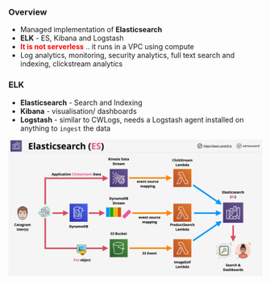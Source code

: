 ### Overview
- Managed implementation of **Elasticsearch**
- **ELK** - ES, Kibana and Logstash
- <span style="color:red;font-weight:bold">It is not serverless</span> .. it runs in a VPC using compute
- Log analytics, monitoring, security analytics, full text search and indexing, clickstream analytics
  
### ELK
- **Elasticsearch** - Search and Indexing
- **Kibana** - visualisation/ dashboards
- **Logstash** - similar to CWLogs, needs a Logstash agent installed on anything to `ingest` the data
  
![elastic-search](elastic-search.png)
